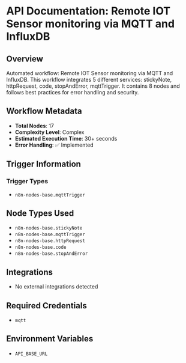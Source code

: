 # API Documentation: Remote IOT Sensor monitoring via MQTT and InfluxDB

## Overview
Automated workflow: Remote IOT Sensor monitoring via MQTT and InfluxDB. This workflow integrates 5 different services: stickyNote, httpRequest, code, stopAndError, mqttTrigger. It contains 8 nodes and follows best practices for error handling and security.

## Workflow Metadata
- **Total Nodes**: 17
- **Complexity Level**: Complex
- **Estimated Execution Time**: 30+ seconds
- **Error Handling**: ✅ Implemented

## Trigger Information
### Trigger Types
- `n8n-nodes-base.mqttTrigger`

## Node Types Used
- `n8n-nodes-base.stickyNote`
- `n8n-nodes-base.mqttTrigger`
- `n8n-nodes-base.httpRequest`
- `n8n-nodes-base.code`
- `n8n-nodes-base.stopAndError`

## Integrations
- No external integrations detected

## Required Credentials
- `mqtt`

## Environment Variables
- `API_BASE_URL`
